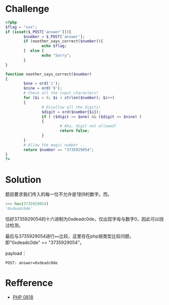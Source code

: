 # Challenge
```php 
<?php
$flag = "xxx";
if (isset($_POST['answer'])){
		$number = $_POST['answer'];
        if (noother_says_correct($number)){
                echo $flag;
        }  else {
                echo "Sorry";
        }
}

function noother_says_correct($number)
{
        $one = ord('1');
        $nine = ord('9');
        # Check all the input characters!        
        for ($i = 0; $i < strlen($number); $i++)
        { 
                # Disallow all the digits!
                $digit = ord($number{$i});
                if ( ($digit >= $one) && ($digit <= $nine) )                
                {
                        # Aha, digit not allowed!
                        return false;
                }
        }        
        # Allow the magic number ...
        return $number == "3735929054";
}
?>
```

# Solution
题目要求我们传入的每一位不允许是1到9的数字。而。
```python 
>>> hex(3735929054)
'0xdeadc0de'
```
恰好3735929054的十六进制为0xdeadc0de，仅出现字母与数字0，因此可以绕过检测。

最后与3735929054进行`==`比较，这里存在php弱类型比较问题，即"0xdeadc0de" == "3735929054"。

payload：
```
POST: answer=0xdeadc0de
```

# Refference 
+ [PHP 0818](https://www.wechall.net/challenge/noother/php0818/index.php?highlight=christmas)
